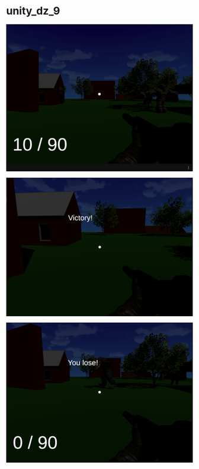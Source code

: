 # unity_dz_9

![result](images/result-1.png)

![result](images/result-2.png)

![result](images/result-3.png)
